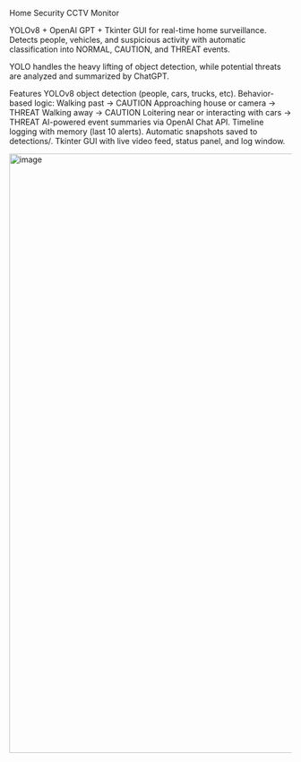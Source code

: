 
Home Security CCTV Monitor

YOLOv8 + OpenAI GPT + Tkinter GUI for real-time home surveillance.
Detects people, vehicles, and suspicious activity with automatic classification into NORMAL, CAUTION, and THREAT events.

YOLO handles the heavy lifting of object detection, while potential threats are analyzed and summarized by ChatGPT.

Features
YOLOv8 object detection (people, cars, trucks, etc).
Behavior-based logic:
Walking past → CAUTION
Approaching house or camera → THREAT
Walking away → CAUTION
Loitering near or interacting with cars → THREAT
AI-powered event summaries via OpenAI Chat API.
Timeline logging with memory (last 10 alerts).
Automatic snapshots saved to detections/.
Tkinter GUI with live video feed, status panel, and log window.

<img width="1125" height="1071" alt="image" src="https://github.com/user-attachments/assets/43189b47-324e-45ef-b063-7a126eaa6298" />
